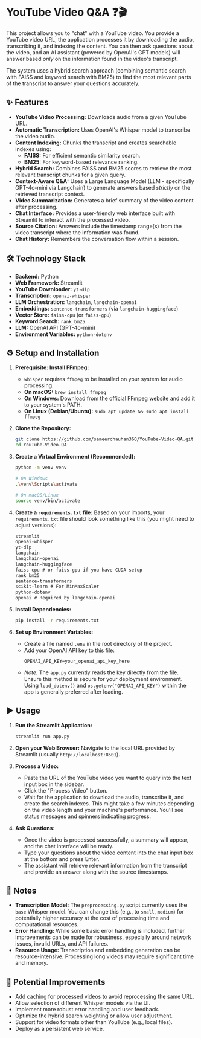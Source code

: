 # YouTube Video Q&A ❓🎬

This project allows you to "chat" with a YouTube video. You provide a YouTube video URL, the application processes it by downloading the audio, transcribing it, and indexing the content. You can then ask questions about the video, and an AI assistant (powered by OpenAI's GPT models) will answer based *only* on the information found in the video's transcript.

The system uses a hybrid search approach (combining semantic search with FAISS and keyword search with BM25) to find the most relevant parts of the transcript to answer your questions accurately.

## ✨ Features

*   **YouTube Video Processing:** Downloads audio from a given YouTube URL.
*   **Automatic Transcription:** Uses OpenAI's Whisper model to transcribe the video audio.
*   **Content Indexing:** Chunks the transcript and creates searchable indexes using:
    *   **FAISS:** For efficient semantic similarity search.
    *   **BM25:** For keyword-based relevance ranking.
*   **Hybrid Search:** Combines FAISS and BM25 scores to retrieve the most relevant transcript chunks for a given query.
*   **Context-Aware Q&A:** Uses a Large Language Model (LLM - specifically GPT-4o-mini via Langchain) to generate answers based *strictly* on the retrieved transcript context.
*   **Video Summarization:** Generates a brief summary of the video content after processing.
*   **Chat Interface:** Provides a user-friendly web interface built with Streamlit to interact with the processed video.
*   **Source Citation:** Answers include the timestamp range(s) from the video transcript where the information was found.
*   **Chat History:** Remembers the conversation flow within a session.

## 🛠️ Technology Stack

*   **Backend:** Python
*   **Web Framework:** Streamlit
*   **YouTube Downloader:** `yt-dlp`
*   **Transcription:** `openai-whisper`
*   **LLM Orchestration:** `langchain`, `langchain-openai`
*   **Embeddings:** `sentence-transformers` (via `langchain-huggingface`)
*   **Vector Store:** `faiss-cpu` (or `faiss-gpu`)
*   **Keyword Search:** `rank_bm25`
*   **LLM:** OpenAI API (GPT-4o-mini)
*   **Environment Variables:** `python-dotenv`

## ⚙️ Setup and Installation
1.  **Prerequisite: Install FFmpeg:**
    *   `whisper` requires `ffmpeg` to be installed on your system for audio processing.
    *   **On macOS:** `brew install ffmpeg`
    *   **On Windows:** Download from the official FFmpeg website and add it to your system's PATH.
    *   **On Linux (Debian/Ubuntu):** `sudo apt update && sudo apt install ffmpeg`

2.  **Clone the Repository:**
    ```bash
    git clone https://github.com/sameerchauhan360/YouTube-Video-QA.git
    cd YouTube-Video-QA
    ```

3.  **Create a Virtual Environment (Recommended):**
    ```bash
    python -m venv venv
    
    # On Windows
    .\venv\Scripts\activate
    
    # On macOS/Linux
    source venv/bin/activate
    ```

4.  **Create a `requirements.txt` file:**
    Based on your imports, your `requirements.txt` file should look something like this (you might need to adjust versions):
    ```txt
    streamlit
    openai-whisper
    yt-dlp
    langchain
    langchain-openai
    langchain-huggingface
    faiss-cpu # or faiss-gpu if you have CUDA setup
    rank_bm25
    sentence-transformers
    scikit-learn # For MinMaxScaler
    python-dotenv
    openai # Required by langchain-openai
    ```

5.  **Install Dependencies:**
    ```bash
    pip install -r requirements.txt
    ```

6.  **Set up Environment Variables:**
    *   Create a file named `.env` in the root directory of the project.
    *   Add your OpenAI API key to this file:
        ```env
        OPENAI_API_KEY=your_openai_api_key_here
        ```
    *   *Note:* The `app.py` currently reads the key directly from the file. Ensure this method is secure for your deployment environment. Using `load_dotenv()` and `os.getenv("OPENAI_API_KEY")` within the app is generally preferred after loading.

## ▶️ Usage

1.  **Run the Streamlit Application:**
    ```bash
    streamlit run app.py
    ```

2.  **Open your Web Browser:** Navigate to the local URL provided by Streamlit (usually `http://localhost:8501`).

3.  **Process a Video:**
    *   Paste the URL of the YouTube video you want to query into the text input box in the sidebar.
    *   Click the "Process Video" button.
    *   Wait for the application to download the audio, transcribe it, and create the search indexes. This might take a few minutes depending on the video length and your machine's performance. You'll see status messages and spinners indicating progress.

4.  **Ask Questions:**
    *   Once the video is processed successfully, a summary will appear, and the chat interface will be ready.
    *   Type your questions about the video content into the chat input box at the bottom and press Enter.
    *   The assistant will retrieve relevant information from the transcript and provide an answer along with the source timestamps.

## 📝 Notes

*   **Transcription Model:** The `preprocessing.py` script currently uses the `base` Whisper model. You can change this (e.g., to `small`, `medium`) for potentially higher accuracy at the cost of processing time and computational resources.
*   **Error Handling:** While some basic error handling is included, further improvements can be made for robustness, especially around network issues, invalid URLs, and API failures.
*   **Resource Usage:** Transcription and embedding generation can be resource-intensive. Processing long videos may require significant time and memory.

## 🚀 Potential Improvements

*   Add caching for processed videos to avoid reprocessing the same URL.
*   Allow selection of different Whisper models via the UI.
*   Implement more robust error handling and user feedback.
*   Optimize the hybrid search weighting or allow user adjustment.
*   Support for video formats other than YouTube (e.g., local files).
*   Deploy as a persistent web service.
